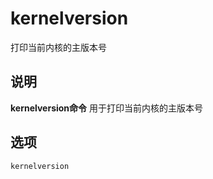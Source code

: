 kernelversion
===

打印当前内核的主版本号

## 说明

**kernelversion命令** 用于打印当前内核的主版本号

## 选项

```
kernelversion
```


